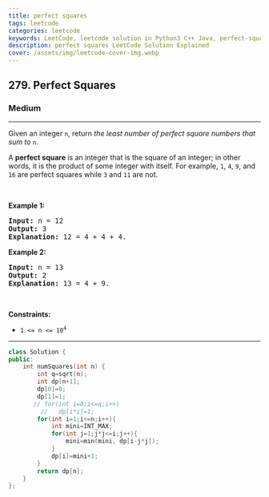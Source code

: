 ```yaml
---
title: perfect squares
tags: leetcode
categories: leetcode
keywords: LeetCode, leetcode solution in Python3 C++ Java, perfect-squares solution
description: perfect squares LeetCode Solution Explained
cover: /assets/img/leetcode-cover-img.webp
---
```





<h2>279. Perfect Squares</h2><h3>Medium</h3><hr><div><p>Given an integer <code>n</code>, return <em>the least number of perfect square numbers that sum to</em> <code>n</code>.</p>

<p>A <strong>perfect square</strong> is an integer that is the square of an integer; in other words, it is the product of some integer with itself. For example, <code>1</code>, <code>4</code>, <code>9</code>, and <code>16</code> are perfect squares while <code>3</code> and <code>11</code> are not.</p>

<p>&nbsp;</p>
<p><strong>Example 1:</strong></p>

<pre><strong>Input:</strong> n = 12
<strong>Output:</strong> 3
<strong>Explanation:</strong> 12 = 4 + 4 + 4.
</pre>

<p><strong>Example 2:</strong></p>

<pre><strong>Input:</strong> n = 13
<strong>Output:</strong> 2
<strong>Explanation:</strong> 13 = 4 + 9.
</pre>

<p>&nbsp;</p>
<p><strong>Constraints:</strong></p>

<ul>
	<li><code>1 &lt;= n &lt;= 10<sup>4</sup></code></li>
</ul>
</div>

---




```cpp
class Solution {
public:
    int numSquares(int n) {
        int q=sqrt(n);
        int dp[n+1];
        dp[0]=0;
        dp[1]=1;
       // for(int i=0;i<=q;i++)
         //   dp[i*i]=1;
        for(int i=1;i<=n;i++){
            int mini=INT_MAX;
            for(int j=1;j*j<=i;j++){
                mini=min(mini, dp[i-j*j]);
            }
            dp[i]=mini+1;
        }
        return dp[n];
    }
};
```
